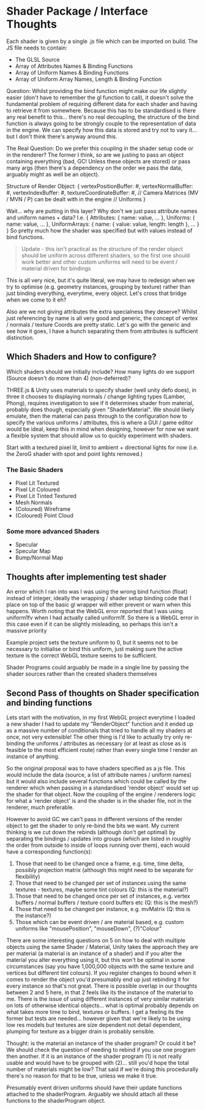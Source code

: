 # Shader Package / Interface Thoughts

Each shader is given by a single .js file which can be imported on build. The JS file needs to contain:
* The GLSL Source
* Array of Attributes Names & Binding Functions
* Array of Uniform Names & Binding Functions
* Array of Uniform Array Names, Length & Binding Function

Question: Whilst providing the bind function might make our life slightly easier (don't have to remember the gl function to call), it doesn't solve the fundamental problem of requiring different data for each shader and having to retrieve it from somewhere. Because this has to be standardised is there any real benefit to this... there's no real decoupling, the structure of the bind function is always going to be strongly couple to the representation of data in the engine. We can specify how this data is stored and try not to vary it... but I don't think there's anyway around this.

The Real Question: Do we prefer this coupling in the shader setup code or in the renderer? The former I think, so are we justing to pass an object containing everything (bad, GC! Unless these objects are stored) or pass many args (then there's a dependency on the order we pass the data, arguably might as well be an object).

Structure of Render Object:
{
	vertexPositionBuffer: #,
	vertexNormalBuffer: #,
	vertexIndexBuffer: #,
	textureCoordinateBuffer: #,
	// Camera Matrices (MV / MVN / P) can be dealt with in the engine
	// Uniforms
}

Wait... why are putting in this layer? Why don't we just pass attribute names and uniform names + data? I.e.
{
	Attributes: { name: value, ... },
	Uniforms: { name: value, ... },
	UniformArrays: { name: { value: value, length: length }, ... }
}
So pretty much how the shader was specified but with values instead of bind functions.
> Update - this isn't practical as the structure of the render object should be uniform across different shaders, so the first one should work better and other custom uniforms will need to be event / material driven for bindings


This is all very nice, but it's quite literal, we may have to redesign when we try to optimise (e.g. geometry instances, grouping by texture) rather than just binding everything, everytime, every object. Let's cross that bridge when we come to it eh?

Also are we not giving attributes the extra specialness they deserve? Whilst just referencing by name is all very good and generic, the concept of vertex / normals / texture Coords are pretty static. Let's go with the generic and see how it goes, I have a hunch separating them from attributes is sufficient distinction.  


## Which Shaders and How to configure?

Which shaders should we initially include? How many lights do we support (Source doesn't do more than 4) (non-deferred)? 

THREE.js & Unity uses materials to specify shader (well unity defo does), in three it chooses to displaying normals / change lighting types (Lamber, Phong), requires investigation to see if it determines shader from material, probably does though, especially given "ShaderMaterial". We should likely emulate, then the material can pass through to the configuration how to specify the various uniforms / attributes, this is where a GUI / game editor would be ideal, keep this in mind when designing, however for now we want a flexible system that should allow us to quickly experiment with shaders.

Start with a textured pixel lit, limit to ambient + directional lights for now (i.e. the ZeroG shader with spot and point lights removed.)

### The Basic Shaders

* Pixel Lit Textured
* Pixel Lit Coloured
* Pixel Lit Tinted Textured
* Mesh Normals
* (Coloured) Wireframe
* (Coloured) Point Cloud 

### Some more advanced Shaders

* Specular 
* Specular Map
* Bump/Normal Map

## Thoughts after implementing test shader

An error which I ran into was I was using the wrong bind function (float) instead of integer, ideally the wrapping / shader setup binding code that I place on top of the basic gl wrapper will either prevent or warn when this happens. Worth noting that the WebGL error reported that I was using uniform1fv when I had actually called uniform1f. So there is a WebGL error in this case even if it can be slightly misleading, so perhaps this isn't a massive priority

Example project sets the texture uniform to 0, but it seems not to be necessary to initialise or bind this uniform, just making sure the active texture is the correct WebGL texture seems to be sufficient.

Shader Programs could arguably be made in a single line by passing the shader sources rather than the created shaders themselves

## Second Pass of thoughts on Shader specification and binding functions

Lets start with the motivation, in my first WebGL project everytime I loaded a new shader I had to update my "RenderObject" function and it ended up as a massive number of conditionals that tried to handle all my shaders at once, not very extensible! The other thing is I'd like to actually try only re-binding the uniforms / attributes as necessary (or at least as close as is feasible to the most efficient route) rather than every single time I render an instance of anything.

So the original proposal was to have shaders specified as a js file. This would include the data (source, a list of attribute names / uniform names) but it would also include several functions which could be called by the renderer which when passing in a standardised 'render object' would set up the shader for that object. Now the coupling of the engine / renderers logic for what a 'render object' is and the shader is in the shader file, not in the renderer, much preferable.

However to avoid GC we can't pass in different versions of the render object to get the shader to only re-bind the bits we want. My current thinking is we cut down the rebinds (although don't get optimal) by separating the bindings / updates into groups (which are listed in roughly the order from outside to inside of loops running over them), each would have a corresponding function(s):

1. Those that need to be changed once a frame, e.g. time, time delta, possibly projection matrix (although this might need to be separate for flexibility)
2. Those that need to be changed per set of instances using the same textures - textures, maybe some tint colours (Q: this is the material?)
3. Those that need to be changed once per set of instances, e.g. vertex buffers / normal buffers / texture coord buffers etc (Q: this is the mesh?)
4. Those that need to be changed per instance, e.g. mvMatrix    (Q: this is the instance?)
5. Those which can be event driven / are material based, e.g. custom uniforms like "mousePosition", "mouseDown", (?)"Colour"

There are some interesting questions on 5 on how to deal with multiple objects using the same Shader / Material, Unity takes the approach they are per material (a material is an instance of a shader) and if you alter the material you alter everything using it, but this won't be optimal in some circumstances (say you have 1,000,000 objects with the same texture and vertices but different tint colours). If you register changes to bound when it comes to render the object you'd presumably end up just rebinding it for every instance so that's not great.
There is possible overlap in our thoughts between 2 and 5 here, in that 2 feels like its the instance of the material to me. There is the issue of using different instances of very similar materials on lots of otherwise identical objects... what is optimal probably depends on what takes more time to bind, textures or buffers. I get a feeling its the former but tests are needed... however given that we're likely to be using low res models but textures are size dependent not detail dependent, plumping for texture as a bigger drain is probably sensible.

Thought: is the material an instance of the shader program? Or could it be? We should check the question of needing to rebind if you use one program then another.
If it is an instance of the shader program (1) is not really usable and would have to be grouped with (2)... still you'd hope the total number of materials might be low? That said if we're doing this procedurally there's no reason for that to be true, unless we make it true.

Presumably event driven uniforms should have their update functions attached to the shaderProgram. Arguably we should attach all these functions to the shaderProgram object. 
